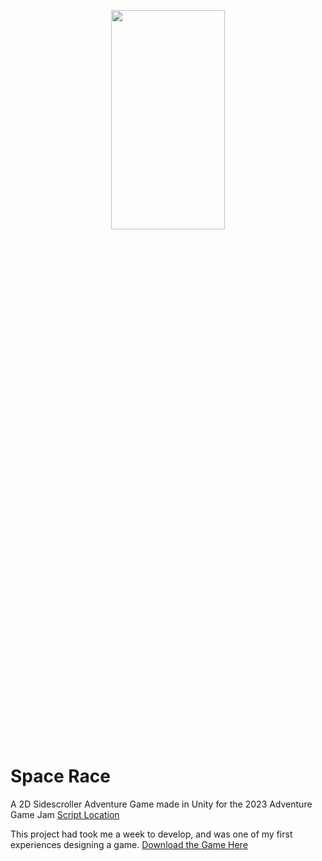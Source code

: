 <p align = "center">
<img src="https://img.itch.zone/aW1nLzEyNDI2MDAxLnBuZw==/original/0nXmeG.png"  width="60%" height="30%">
 </p>

# Space Race
 A 2D Sidescroller Adventure Game made in Unity for the 2023 Adventure Game Jam
 [Script Location](https://github.com/raf-aye/Space-Race/tree/main/Assets/Scripts)

This project had took me a week to develop, and was one of my first experiences designing a game.
[Download the Game Here](https://thatmajesticguy.itch.io/space-race)

